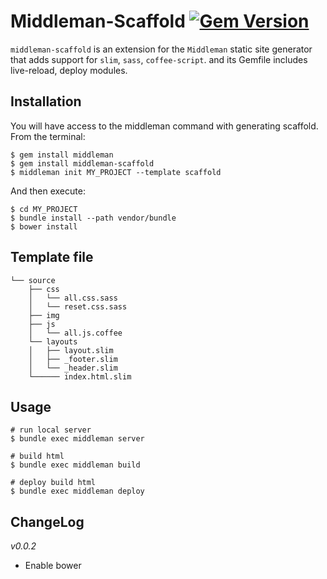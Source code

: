 # Middleman-Scaffold [![Gem Version](https://badge.fury.io/rb/middleman-scaffold.png)](http://badge.fury.io/rb/middleman-scaffold)

`middleman-scaffold` is an extension for the `Middleman` static site generator that adds support for `slim`, `sass`, `coffee-script`. and its Gemfile includes live-reload, deploy modules.

## Installation

You will have access to the middleman command with generating scaffold.  From the terminal:

    $ gem install middleman 
    $ gem install middleman-scaffold 
    $ middleman init MY_PROJECT --template scaffold

And then execute:

    $ cd MY_PROJECT
    $ bundle install --path vendor/bundle
    $ bower install

## Template file

    └── source
        ├── css
        │   └── all.css.sass
        │   └── reset.css.sass
        ├── img
        ├── js
        │   └── all.js.coffee
        └── layouts
        │   ├── layout.slim
        │   ├── _footer.slim
        │   └── _header.slim
        └────── index.html.slim

## Usage
    
    # run local server
    $ bundle exec middleman server
    
    # build html
    $ bundle exec middleman build
    
    # deploy build html
    $ bundle exec middleman deploy

## ChangeLog

*v0.0.2*

   - Enable bower
